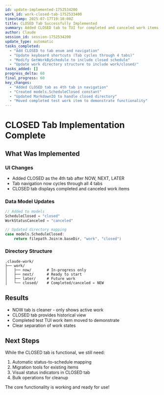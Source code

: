 ```yaml
---
id: update-implemented-1752534200
work_id: work-closed-tab-1752533400
timestamp: 2025-07-17T19:10:00Z
title: CLOSED Tab Successfully Implemented
summary: Added CLOSED tab to TUI for completed and canceled work items, cleaning up NOW tab to show only in-progress work
author: Claude
session_id: session-1752534200
update_type: automatic
tasks_completed:
  - "Add CLOSED to tab enum and navigation"
  - "Update keyboard shortcuts (Tab cycles through 4 tabs)"
  - "Modify GetWorkBySchedule to include closed schedule"
  - "Update work directory structure to include work/closed/"
tasks_added: []
progress_delta: 60
final_progress: 60
key_changes:
  - "Added CLOSED tab as 4th tab in navigation"
  - "Created models.ScheduleClosed constant"
  - "Updated MarkdownIO to handle closed directory"
  - "Moved completed test work item to demonstrate functionality"
---
```


# CLOSED Tab Implementation Complete

## What Was Implemented

### UI Changes
- Added CLOSED as the 4th tab after NOW, NEXT, LATER
- Tab navigation now cycles through all 4 tabs
- CLOSED tab displays completed and canceled work items

### Data Model Updates
```go
// Added to models
ScheduleClosed = "closed"
WorkStatusCanceled = "canceled"

// Updated directory mapping
case models.ScheduleClosed:
    return filepath.Join(m.baseDir, "work", "closed")
```

### Directory Structure
```
.claude-work/
├── work/
│   ├── now/       # In-progress only
│   ├── next/      # Ready to start
│   ├── later/     # Future work
│   └── closed/    # Completed/canceled ← NEW
```

## Results

- NOW tab is cleaner - only shows active work
- CLOSED tab provides historical view
- Completed test TUI work item moved to demonstrate
- Clear separation of work states

## Next Steps

While the CLOSED tab is functional, we still need:
1. Automatic status-to-schedule mapping
2. Migration tools for existing items
3. Visual status indicators in CLOSED tab
4. Bulk operations for cleanup

The core functionality is working and ready for use!